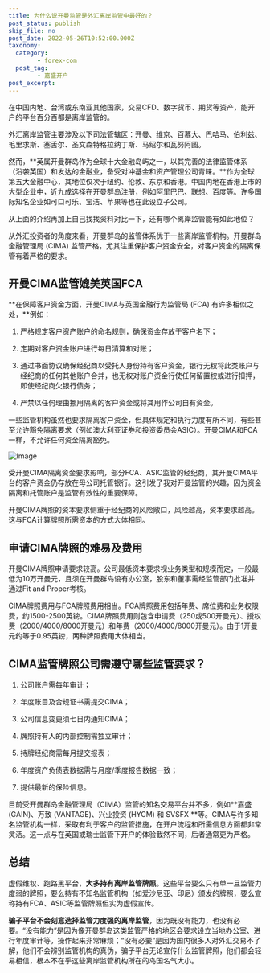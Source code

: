 ```yaml
---
title: 为什么说开曼监管是外汇离岸监管中最好的？
post_status: publish
skip_file: no
post_date: 2022-05-26T10:52:00.000Z
taxonomy:
  category:
        - forex-com
  post_tag:
        - 嘉盛开户
post_excerpt: 
---
```

在中国内地、台湾或东南亚其他国家，交易CFD、数字货币、期货等资产，能开户的平台百分百都是离岸监管的。

外汇离岸监管主要涉及以下司法管辖区：开曼、维京、百慕大、巴哈马、伯利兹、毛里求斯、塞舌尔、圣文森特格拉纳丁斯、马绍尔和瓦努阿图。

然而，**英属开曼群岛作为全球十大金融岛屿之一，以其完善的法律监管体系（沿袭英国）和发达的金融业，备受对冲基金和资产管理公司青睐。**作为全球第五大金融中心，其地位仅次于纽约、伦敦、东京和香港。中国内地在香港上市的大型企业中，近九成选择在开曼群岛注册，例如阿里巴巴、联想、百度等。许多国际知名企业如可口可乐、宝洁、苹果等也在此设立子公司。

从上面的介绍再加上自己找找资料对比一下，还有哪个离岸监管能有如此地位？

从外汇投资者的角度来看，开曼群岛的监管体系优于一些离岸监管机构。开曼群岛金融管理局 (CIMA) 监管严格，尤其注重保护客户资金安全，对客户资金的隔离保管有着严格的要求。

## 开曼CIMA监管媲美英国FCA

**在保障客户资金方面，开曼CIMA与英国金融行为监管局 (FCA) 有许多相似之处，**例如：

1. 严格规定客户资产账户的命名规则，确保资金存放于客户名下；

1. 定期对客户资金账户进行每日清算和对账；

1. 通过书面协议确保经纪商以受托人身份持有客户资金，银行无权将此类账户与经纪商的任何其他账户合并，也无权对账户资金行使任何留置权或进行扣押，即使经纪商欠银行债务；

1. 严禁以任何理由挪用隔离的客户资金或将其用作公司自有资金。

一些监管机构虽然也要求隔离客户资金，但具体规定和执行力度有所不同，有些甚至允许豁免隔离要求（例如澳大利亚证券和投资委员会ASIC）。开曼CIMA和FCA一样，不允许任何资金隔离豁免。

![Image](https://prod-files-secure.s3.us-west-2.amazonaws.com/39ed1227-6d7d-4570-be36-9ccd4a2c4241/bd849744-3fcb-4a37-8312-357962c8f065/image.png?X-Amz-Algorithm=AWS4-HMAC-SHA256&X-Amz-Content-Sha256=UNSIGNED-PAYLOAD&X-Amz-Credential=ASIAZI2LB4664ZZFHWLK%2F20250421%2Fus-west-2%2Fs3%2Faws4_request&X-Amz-Date=20250421T221339Z&X-Amz-Expires=3600&X-Amz-Security-Token=IQoJb3JpZ2luX2VjED4aCXVzLXdlc3QtMiJGMEQCIFchsbkeoHjp1oDrhttJeV9elWElUc14A8Z9f2PdrQisAiApRa9LQ%2BQ41IgeAM6ii1FWYFFALFX4ecRLkKaBnIty1SqIBAjH%2F%2F%2F%2F%2F%2F%2F%2F%2F%2F8BEAAaDDYzNzQyMzE4MzgwNSIMz8mSmdLorhUGU7WLKtwDN2sxsixvX8JHvaxhEB%2B6LHIQprkFbJ6p5SEBzyGxUWGkSbR6bOGwlBp%2BBjlFH2MeK2mVeeb2twt2M%2FL9LEgY%2FFcE4OtBd45ic9G4Az2jcxlwmgveMr0nvTJFY%2FJ1mVp8wjHayABPk2%2FEfVOt4fqlSd%2FgaFKLQgGKR5OxMLPWwczZ1mDaPdfZu2cy425aa8pq8HaL3FR%2BF683rQDemd%2BHfmSb16a%2BXpQ7Nzs5l44tnrVgT2q4aitHSTDZ0lqW2L3J1AuZbxY%2FadYG5FzupfJrVx2t2tP6m6N%2FzsgFOm1gbknYKvhKtCoAO%2BBkQLisv1d0k2loAuVO4bIZZqis8Kivt7QNYIswkDwbYBU%2Fx%2Brb4dusMLCgRgjJD9lR38Vzd8sej0P5zc35Cw4JeTPoHKOBOb1yyYW2113EWylmIrChXMmFvEupGEtTThjKBouL9c1BtkWSibkD7BkBlFnqsp8n9LiwsEOxFNoIaD3RDA3Qov%2FwbI0wwp%2B0lmu47otyVbFgATxLyM3p3Cawkpc%2Fvy3Cm6rKSmVtpxK%2BjlPVC%2B8fdd7%2Bc%2BtbMsH0h8%2BkF7gLzffoiqdjcNIpGXZwJpwLQxyViJW2ej3bXykIrFzU4MO4fDXjMAww6EHDs%2F6I14gwtYSbwAY6pgG9SEq6BS7RcRIBJ05PQWN14M4P3%2FxRlS5kKemQ%2FQugJ%2FyFIJENTaxfcb1qRrp5rGqzEBjoddfLUkcxysDPEZbqLzJukAyh%2BV3ySYMbfTj4%2F7938JLm5SbAs9GzKzzlxpOg8b%2BJe%2B%2BI3tzFGEYhLKP80kJcURCE9FBlOFt1nb45pLPehvKPSpdW4tvPKWgnOmFNkJFx4C5LdWSsDjfIf%2FgMyBDMfVel&X-Amz-Signature=ec00c6e0346d058012a6403eeda3975cae34d816bfe731826e600f30cec70c7e&X-Amz-SignedHeaders=host&x-id=GetObject)

受开曼CIMA隔离资金要求影响，部分FCA、ASIC监管的经纪商，其开曼CIMA平台的客户资金仍存放在母公司托管银行。这引发了我对开曼监管的兴趣，因为资金隔离和托管账户是监管有效性的重要保障。

开曼CIMA牌照的资本要求侧重于经纪商的风险敞口，风险越高，资本要求越高。这与FCA计算牌照所需资本的方式大体相同。

## **申请CIMA牌照的难易及费用**

开曼CIMA牌照申请要求较高。公司最低资本要求视业务类型和规模而定，一般最低为10万开曼元，且须在开曼群岛设有办公室，股东和董事需经监管部门批准并通过Fit and Proper考核。

CIMA牌照费用与FCA牌照费用相当。FCA牌照费用包括年费、席位费和业务权限费，约1500-2500英镑。CIMA牌照费用则包含申请费（250或500开曼元）、授权费（2000/4000/8000开曼元）和年费（2000/4000/8000开曼元）。由于1开曼元约等于0.95英镑，两种牌照费用大体相当。

## CIMA监管牌照公司需遵守哪些监管要求？

1. 公司账户需每年审计；

1. 年度账目及合规证书需提交CIMA；

1. 公司信息变更须七日内通知CIMA；

1. 牌照持有人的内部控制需独立审计；

1. 持牌经纪商需每月提交报表；

1. 年度资产负债表数据需与月度/季度报告数据一致；

1. 提供最新的保险信息。

目前受开曼群岛金融管理局（CIMA）监管的知名交易平台并不多，例如**嘉盛 (GAIN)、万致 (VANTAGE)、兴业投资 (HYCM) 和 SVSFX **等。CIMA与许多知名监管机构一样，采取有利于客户的监管措施，在开户流程和所需信息方面都非常灵活。这一点与在英国或瑞士监管下开户的体验截然不同，后者通常更为严格。

## 总结

虚假维权、跑路黑平台，**大多持有离岸监管牌照**。这些平台要么只有单一且监管力度弱的牌照，要么持有不知名监管机构（如爱沙尼亚、印尼）颁发的牌照，要么宣称持有FCA、ASIC等监管牌照但实为虚假宣传。

**骗子平台不会刻意选择监管力度强的离岸监管**，因为既没有能力，也没有必要。“没有能力”是因为像开曼群岛这类监管严格的地区会要求设立当地办公室、进行年度审计等，操作起来非常麻烦；“没有必要”是因为国内很多人对外汇交易不了解，他们不会辨别监管机构的真伪，骗子平台无论宣传什么监管牌照，他们都会轻易相信，根本不在乎这些离岸监管机构所在的岛国名气大小。